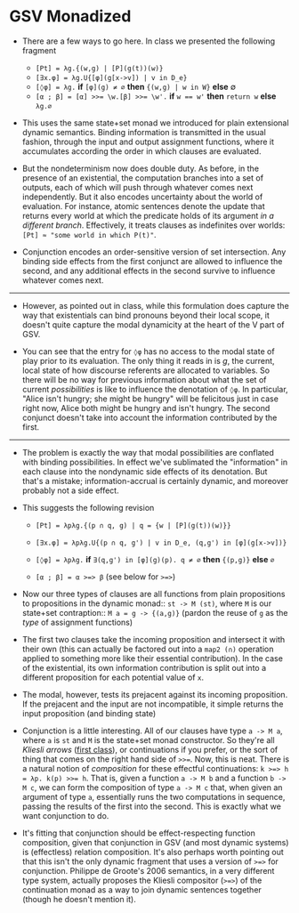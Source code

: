 <!-- λ ◊ ≠ ∃ Λ ∀ ≡ α β γ ρ ω φ ψ Ω ○ μ η δ ζ ξ ⋆ ★ • ∙ ● ⚫ 𝟎 𝟏 𝟐 𝟘 𝟙 𝟚 𝟬 𝟭 𝟮 ⇧ (U+2e17) ¢ -->
# GSV Monadized

* There are a few ways to go here. In class we presented the following
  fragment

    * `[Pt] = λg.{(w,g) | [P](g(t))(w)}`
    * `[∃x.φ] = λg.U{[φ](g[x->v]) | v in D_e}`
    * `[◊φ] = λg.` **if** `[φ](g) ≠ ∅` **then** `{(w,g) | w in W}` **else** ∅
    * `[α ; β] = [α] >>= \w.[β] >>= \w'.` **if** `w == w'` **then** `return w` **else** `λg.∅`

* This uses the same state+set monad we introduced for plain extensional
  dynamic semantics. Binding information is transmitted in the usual fashion,
  through the input and output assignment functions, where it accumulates
  according the order in which clauses are evaluated.

* But the nondeterminism now does double duty. As before, in the presence of an
  existential, the computation branches into a set of outputs, each of which
  will push through whatever comes next independently. But it also encodes
  uncertainty about the world of evaluation. For instance, atomic sentences
  denote the update that returns every world at which the predicate holds of
  its argument *in a different branch*. Effectively, it treats clauses as
  indefinites over worlds: `[Pt] ≈ "some world in which P(t)"`.

* Conjunction encodes an order-sensitive version of set intersection. Any
  binding side effects from the first conjunct are allowed to influence the
  second, and any additional effects in the second survive to influence
  whatever comes next.


---


* However, as pointed out in class, while this formulation does capture the way
  that existentials can bind pronouns beyond their local scope, it doesn't
  quite capture the modal dynamicity at the heart of the V part of GSV.

* You can see that the entry for `◊φ` has no access to the modal state of play
  prior to its evaluation. The only thing it reads in is $g$, the current,
  local state of how discourse referents are allocated to variables. So there
  will be no way for previous information about what the set of current
  *possibilities* is like to influence the denotation of `◊φ`. In particular,
  "Alice isn't hungry; she might be hungry" will be felicitous just in case
  right now, Alice both might be hungry and isn't hungry. The second conjunct
  doesn't take into account the information contributed by the first.


---


* The problem is exactly the way that modal possibilities are conflated with
  binding possibilities. In effect we've sublimated the "information" in each
  clause into the nondynamic side effects of its denotation. But that's a
  mistake; information-accrual is certainly dynamic, and moreover probably not
  a side effect. 

* This suggests the following revision

    * `[Pt] = λpλg.{(p ∩ q, g) | q = {w | [P](g(t))(w)}}`

    * `[∃x.φ] = λpλg.U{(p ∩ q, g') | v in D_e, (q,g') in [φ](g[x->v])}`

    * `[◊φ] = λpλg.` **if** `∃(q,g') in [φ](g)(p). q ≠ ∅` **then** `{(p,g)}` **else** `∅`

    * `[α ; β] = α >=> β` (see below for `>=>`)

* Now our three types of clauses are all functions from plain propositions to
  propositions in the dynamic monad:: `st -> M (st)`, where `M` is our
  state+set contraption:: `M a = g -> {(a,g)}` (pardon the reuse of `g` as the
  *type* of assignment functions)

* The first two clauses take the incoming proposition and intersect it with
  their own (this can actually be factored out into a `map2 (∩)` operation
  applied to something more like their essential contribution). In the case of
  the existential, its own information contribution is split out into a
  different proposition for each potential value of `x`.

* The modal, however, tests its prejacent against its incoming proposition. If
  the prejacent and the input are not incompatible, it simple returns the input
  proposition (and binding state)

* Conjunction is a little interesting. All of our clauses have type `a ->
  M a`, where `a` is `st` and `M` is the state+set monad constructor. So
  they're all *Kliesli arrows* ([first class](../intro/types.md)), or
  continuations if you prefer, or the sort of thing that comes on the right
  hand side of `>>=`. Now, this is neat. There is a natural notion of
  *composition* for these effectful continuations: `k >=> h = λp. k(p) >>= h`.
  That is, given a function `a -> M b` and a function `b -> M c`, we can form
  the composition of type `a -> M c` that, when given an argument of type `a`,
  essentially runs the two computations in sequence, passing the results of the
  first into the second. This is exactly what we want conjunction to do.

* It's fitting that conjunction should be effect-respecting function
  composition, given that conjunction in GSV (and most dynamic systems) is
  (effectless) relation composition. It's also perhaps worth pointing out that
  this isn't the only dynamic fragment that uses a version of `>=>` for
  conjunction. Philippe de Groote's 2006 semantics, in a very different type
  system, actually proposes the Kliesli compositor (`>=>`) of the continuation
  monad as a way to join dynamic sentences together (though he doesn't mention
  it).
